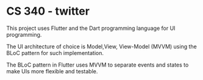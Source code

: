 # CS 340 - twitter

This project uses Flutter and the Dart programming language for UI programming.

The UI architecture of choice is Model,View, View-Model (MVVM) using the BLoC pattern for such implementation.

The BLoC pattern in Flutter uses MVVM to separate events and states to make UIs more flexible and testable.
